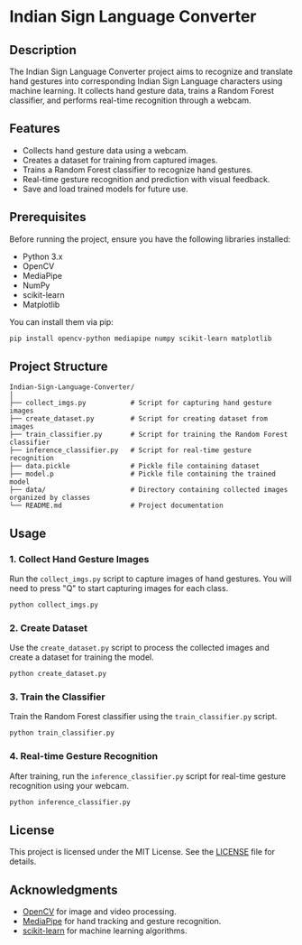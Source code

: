 
# Indian Sign Language Converter

## Description

The Indian Sign Language Converter project aims to recognize and translate hand gestures into corresponding Indian Sign Language characters using machine learning. It collects hand gesture data, trains a Random Forest classifier, and performs real-time recognition through a webcam.

## Features

- Collects hand gesture data using a webcam.
- Creates a dataset for training from captured images.
- Trains a Random Forest classifier to recognize hand gestures.
- Real-time gesture recognition and prediction with visual feedback.
- Save and load trained models for future use.

## Prerequisites

Before running the project, ensure you have the following libraries installed:

- Python 3.x
- OpenCV
- MediaPipe
- NumPy
- scikit-learn
- Matplotlib

You can install them via pip:

```bash
pip install opencv-python mediapipe numpy scikit-learn matplotlib
```

## Project Structure

```
Indian-Sign-Language-Converter/
│
├── collect_imgs.py           # Script for capturing hand gesture images
├── create_dataset.py         # Script for creating dataset from images
├── train_classifier.py       # Script for training the Random Forest classifier
├── inference_classifier.py   # Script for real-time gesture recognition
├── data.pickle               # Pickle file containing dataset
├── model.p                   # Pickle file containing the trained model
├── data/                     # Directory containing collected images organized by classes
└── README.md                 # Project documentation
```

## Usage

### 1. Collect Hand Gesture Images

Run the `collect_imgs.py` script to capture images of hand gestures. You will need to press "Q" to start capturing images for each class.

```bash
python collect_imgs.py
```

### 2. Create Dataset

Use the `create_dataset.py` script to process the collected images and create a dataset for training the model.

```bash
python create_dataset.py
```

### 3. Train the Classifier

Train the Random Forest classifier using the `train_classifier.py` script.

```bash
python train_classifier.py
```

### 4. Real-time Gesture Recognition

After training, run the `inference_classifier.py` script for real-time gesture recognition using your webcam.

```bash
python inference_classifier.py
```

## License

This project is licensed under the MIT License. See the [LICENSE](LICENSE) file for details.

## Acknowledgments

- [OpenCV](https://opencv.org/) for image and video processing.
- [MediaPipe](https://mediapipe.dev/) for hand tracking and gesture recognition.
- [scikit-learn](https://scikit-learn.org/) for machine learning algorithms.

